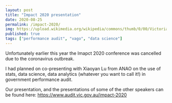 ```yaml
---
layout: post
title: "Impact 2020 presentation"
date: 2020-08-25
permalink: /impact-2020/
img: https://upload.wikimedia.org/wikipedia/commons/thumb/0/00/Victoria_Parliament_Melbourne_(Colonnades_%26_Stairs).jpg/640px-Victoria_Parliament_Melbourne_(Colonnades_%26_Stairs).jpg
published: true
tags: ["performance audit", "vago", "data science"]
---
```


Unfortunately earlier this year the Imapct 2020 conference was cancelled due to the coronavirus outbreak.

I had planned on co-presenting with Xiaoyan Lu from ANAO on the use of stats, data science, data analytics (whatever you want to call it!) in government performance audit.

Our presentation, and the presentations of some of the other speakers can be found here: https://www.audit.vic.gov.au/impact-2020
